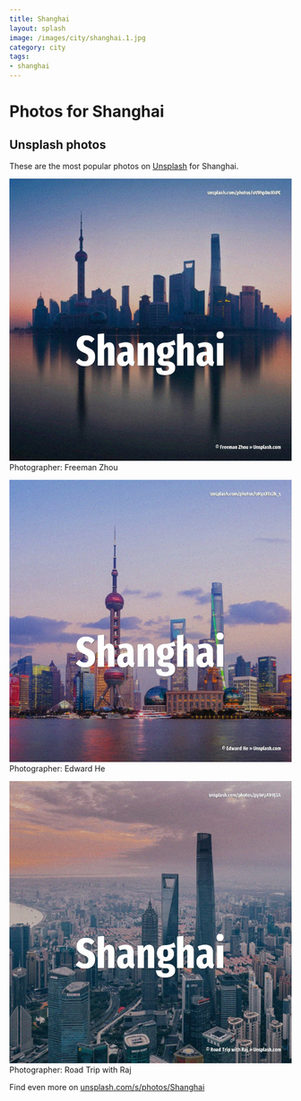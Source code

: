 ```yaml
---
title: Shanghai
layout: splash
image: /images/city/shanghai.1.jpg
category: city
tags:
- shanghai
---
```

# Photos for Shanghai
 
## Unsplash photos
These are the most popular photos on [Unsplash](https://unsplash.com) for Shanghai.
 
![Shanghai](/images/city/shanghai.1.jpg)
Photographer:  Freeman Zhou
 
![Shanghai](/images/city/shanghai.2.jpg)
Photographer:  Edward He
 
![Shanghai](/images/city/shanghai.3.jpg)
Photographer:  Road Trip with Raj
 
Find even more on [unsplash.com/s/photos/Shanghai](https://unsplash.com/s/photos/Shanghai)
 
